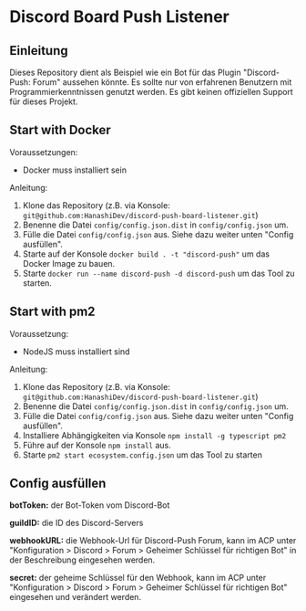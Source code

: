# Discord Board Push Listener

## Einleitung

Dieses Repository dient als Beispiel wie ein Bot für das Plugin "Discord-Push: Forum" aussehen könnte. Es sollte nur von erfahrenen Benutzern mit Programmierkenntnissen genutzt werden. Es gibt keinen offiziellen Support für dieses Projekt.

## Start with Docker

Voraussetzungen:
- Docker muss installiert sein

Anleitung:
1. Klone das Repository (z.B. via Konsole: `git@github.com:HanashiDev/discord-push-board-listener.git`)
2. Benenne die Datei `config/config.json.dist` in `config/config.json` um.
3. Fülle die Datei `config/config.json` aus. Siehe dazu weiter unten "Config ausfüllen".
4. Starte auf der Konsole `docker build . -t "discord-push"` um das Docker Image zu bauen.
5. Starte `docker run --name discord-push -d discord-push` um das Tool zu starten.

## Start with pm2

Voraussetzung:
- NodeJS muss installiert sind

Anleitung:
1. Klone das Repository (z.B. via Konsole: `git@github.com:HanashiDev/discord-push-board-listener.git`)
2. Benenne die Datei `config/config.json.dist` in `config/config.json` um.
3. Fülle die Datei `config/config.json` aus. Siehe dazu weiter unten "Config ausfüllen".
4. Installiere Abhängigkeiten via Konsole `npm install -g typescript pm2`
5. Führe auf der Konsole `npm install` aus.
6. Starte `pm2 start ecosystem.config.json` um das Tool zu starten

## Config ausfüllen

**botToken:** der Bot-Token vom Discord-Bot

**guildID:** die ID des Discord-Servers

**webhookURL:** die Webhook-Url für Discord-Push Forum, kann im ACP unter "Konfiguration > Discord > Forum > Geheimer Schlüssel für richtigen Bot" in der Beschreibung eingesehen werden.

**secret:** der geheime Schlüssel für den Webhook, kann im ACP unter "Konfiguration > Discord > Forum > Geheimer Schlüssel für richtigen Bot" eingesehen und verändert werden.
